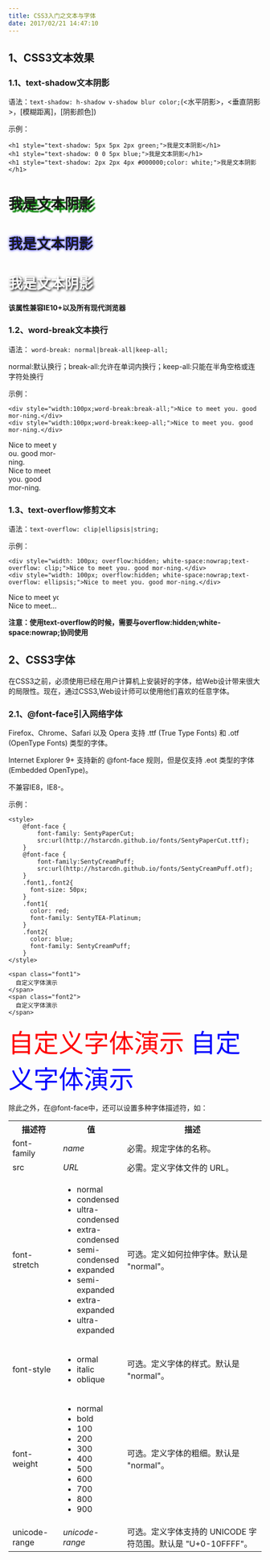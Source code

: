 ```yaml
---
title: CSS3入门之文本与字体
date: 2017/02/21 14:47:10
---
```


## 1、CSS3文本效果

### 1.1、text-shadow文本阴影

语法：``text-shadow: h-shadow v-shadow blur color;``(<水平阴影>，<垂直阴影>，[模糊距离]，[阴影颜色])

示例：

	<h1 style="text-shadow: 5px 5px 2px green;">我是文本阴影</h1>
	<h1 style="text-shadow: 0 0 5px blue;">我是文本阴影</h1>
	<h1 style="text-shadow: 2px 2px 4px #000000;color: white;">我是文本阴影</h1>

<h1 style="text-shadow: 5px 5px 2px green;">我是文本阴影</h1>

<h1 style="text-shadow: 0 0 5px blue;">我是文本阴影</h1>

<h1 style="text-shadow: 2px 2px 4px #000000;color: white;">我是文本阴影</h1>

**该属性兼容IE10+以及所有现代浏览器**

### 1.2、word-break文本换行

语法： ``word-break: normal|break-all|keep-all;``

normal:默认换行；break-all:允许在单词内换行；keep-all:只能在半角空格或连字符处换行

示例：

	<div style="width:100px;word-break:break-all;">Nice to meet you. good mor-ning.</div>
	<div style="width:100px;word-break:keep-all;">Nice to meet you. good mor-ning.</div>

<div style="width:100px;word-break:break-all;">Nice to meet you. good mor-ning.</div>
<div style="width:100px;word-break:keep-all;">Nice to meet you. good mor-ning.</div>

### 1.3、text-overflow修剪文本

语法：``text-overflow: clip|ellipsis|string;``

示例：

	<div style="width: 100px; overflow:hidden; white-space:nowrap;text-overflow: clip;">Nice to meet you. good mor-ning.</div>
	<div style="width: 100px; overflow:hidden; white-space:nowrap;text-overflow: ellipsis;">Nice to meet you. good mor-ning.</div>

<div style="width: 100px; overflow:hidden; white-space:nowrap;text-overflow: clip;">Nice to meet you. good mor-ning.</div>
<div style="width: 100px; overflow:hidden; white-space:nowrap;text-overflow: ellipsis;">Nice to meet you. good mor-ning.</div>

**注意：使用text-overflow的时候，需要与overflow:hidden;white-space:nowrap;协同使用**

## 2、CSS3字体

在CSS3之前，必须使用已经在用户计算机上安装好的字体，给Web设计带来很大的局限性。现在，通过CSS3,Web设计师可以使用他们喜欢的任意字体。

### 2.1、@font-face引入网络字体

Firefox、Chrome、Safari 以及 Opera 支持 .ttf (True Type Fonts) 和 .otf (OpenType Fonts) 类型的字体。

Internet Explorer 9+ 支持新的 @font-face 规则，但是仅支持 .eot 类型的字体 (Embedded OpenType)。

不兼容IE8，IE8-。

示例：

	<style>
		@font-face {
			font-family: SentyPaperCut;
			src:url(http://hstarcdn.github.io/fonts/SentyPaperCut.ttf);
		}
		@font-face {
			font-family:SentyCreamPuff;
			src:url(http://hstarcdn.github.io/fonts/SentyCreamPuff.otf);
		}
		.font1,.font2{
		  font-size: 50px;
		}
		.font1{
		  color: red;
		  font-family: SentyTEA-Platinum;
		}
		.font2{
		  color: blue;
		  font-family: SentyCreamPuff;
		}
	</style>

	<span class="font1">
	  自定义字体演示
	</span>
	<span class="font2">
	  自定义字体演示
	</span>

<style>
	@font-face {
		font-family: SentyTEA-Platinum;
		src:url(http://hstarcdn.github.io/fonts/SentyTEA-Platinum.ttf);
	}
	@font-face {
		font-family:SentyCreamPuff;
		src:url(http://hstarcdn.github.io/fonts/SentyCreamPuff.otf);
	}
	.font1,.font2{
	  font-size: 50px;
	}
	.font1{
	  color: red;
	  font-family: SentyTEA-Platinum;
	}
	.font2{
	  color: blue;
	  font-family: SentyCreamPuff;
	}
</style>

<span class="font1">
  自定义字体演示
</span>
<span class="font2">
  自定义字体演示
</span>

除此之外，在@font-face中，还可以设置多种字体描述符，如：

<table class="dataintable">
<tbody><tr>
<th style="width:20%;">描述符</th>
<th style="width:25%;">值</th>
<th>描述</th>
</tr>

<tr>
<td>font-family</td>
<td><i>name</i></td>
<td>必需。规定字体的名称。</td>
</tr>

<tr>
<td>src</td>
<td><i>URL</i></td>
<td>必需。定义字体文件的 URL。</td>
</tr>

<tr>
<td>font-stretch</td>
<td>
	<ul>
	<li>normal</li>
	<li>condensed</li>
	<li>ultra-condensed</li>
	<li>extra-condensed</li>
	<li>semi-condensed</li>
	<li>expanded</li>
	<li>semi-expanded</li>
	<li>extra-expanded</li>
	<li>ultra-expanded</li>
	</ul>
</td>
<td>可选。定义如何拉伸字体。默认是 "normal"。</td>
</tr>

<tr>
<td>font-style</td>
<td>
	<ul>
	<li>ormal</li>
	<li>italic</li>
	<li>oblique</li>
	</ul>
</td>
<td>可选。定义字体的样式。默认是 "normal"。</td>
</tr>

<tr>
<td>font-weight</td>
<td>
	<ul>
	<li>normal</li>
	<li>bold</li>
	<li>100</li>
	<li>200</li>
	<li>300</li>
	<li>400</li>
	<li>500</li>
	<li>600</li>
	<li>700</li>
	<li>800</li>
	<li>900</li>
	</ul>
</td>
<td>可选。定义字体的粗细。默认是 "normal"。</td>
</tr>

<tr>
<td>unicode-range</td>
<td><i>unicode-range</i></td>
<td>可选。定义字体支持的 UNICODE 字符范围。默认是 "U+0-10FFFF"。</td>
</tr>
</tbody></table>